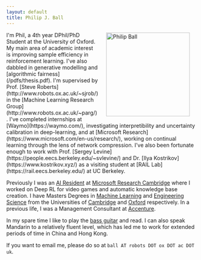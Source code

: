 ```yaml
---
layout: default
title: Philip J. Ball
---
```

<img style="padding: 0.2em 1.5em; float: right;" src="/assets/img/me.png" alt="Philip Ball" height="220"/>
I'm Phil, a 4th year DPhil/PhD Student at the University of Oxford. My main area of academic interest is improving sample efficiency in reinforcement learning. I've also dabbled in generative modelling and [algorithmic fairness](/pdfs/thesis.pdf). I'm supervised by Prof. [Steve Roberts](http://www.robots.ox.ac.uk/~sjrob/) in the [Machine Learning Research Group](http://www.robots.ox.ac.uk/~parg/). I've completed internships at [Waymo](https://waymo.com/), investigating interpretibility and uncertainty calibration in deep-learning, and at [Microsoft Research](https://www.microsoft.com/en-us/research/), working on continual learning through the lens of network compression. I've also been fortunate enough to work with Prof. [Sergey Levine](https://people.eecs.berkeley.edu/~svlevine/) and Dr. [Ilya Kostrikov](https://www.kostrikov.xyz/) as a visiting student at [RAIL Lab](https://rail.eecs.berkeley.edu/) at UC Berkeley.

Previously I was an [AI Resident](https://www.microsoft.com/en-us/research/academic-program/microsoft-ai-residency-program/) at [Microsoft Research Cambridge](https://www.microsoft.com/en-us/research/lab/microsoft-research-cambridge/) where I worked on Deep RL for video games and automatic knowledge base creation. I have Masters Degrees in [Machine Learning](http://www.mlmi.eng.cam.ac.uk/) and [Engineering Science](https://www.ox.ac.uk/admissions/undergraduate/courses-listing/engineering-science) from the Universities of [Cambridge](https://cam.ac.uk) and [Oxford](https://ox.ac.uk) respectively. In a previous life, I was a Management Consultant at [Accenture](https://accenture.com).

In my spare time I like to play the [bass guitar](https://www.youtube.com/user/PhilPlaysBass) and read. I can also speak Mandarin to a relatively fluent level, which has led me to work for extended periods of time in China and Hong Kong.

If you want to email me, please do so at `ball AT robots DOT ox DOT ac DOT uk`.
